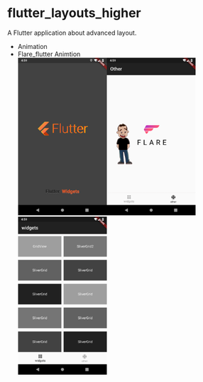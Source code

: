 # flutter_layouts_higher

A  Flutter application about advanced layout.

- Animation
- Flare_flutter Animtion   
<img src="./screen_shot/welcome_screen.png" width="200"><img src="./screen_shot/flare_animation.png" width="200"><img src="./screen_shot/widget_screen.png" width="200">
